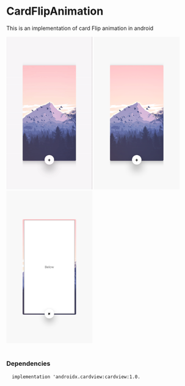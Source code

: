 # CardFlipAnimation
This is an implementation of card Flip animation in android

<div>
<img src="images/anim.gif" height="400"/>
<img src="images/front.png" height="400"/>
<img src="images/back.png" height="400"/>
</div>

<br/>
<h3>Dependencies</h3>

```
  implementation 'androidx.cardview:cardview:1.0.
```


